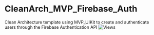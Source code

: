 # CleanArch_MVP_Firebase_Auth
Clean Architecture template using MVP_UIKit to create and authenticate users through the Firebase Authentication API
![Views](https://github.com/lucianohalbus/CleanArch_MVP_Firebase_Auth/assets/73191498/632fcfc5-97c1-46f3-88d5-734f6108380e)
